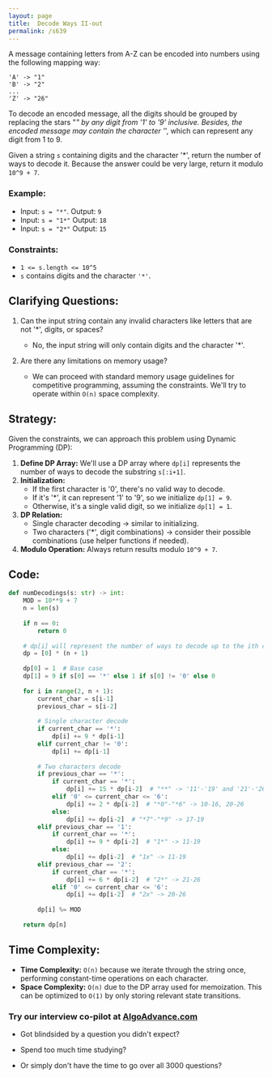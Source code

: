 ```yaml
---
layout: page
title:  Decode Ways II-out
permalink: /s639
---
```

A message containing letters from A-Z can be encoded into numbers using the following mapping way:
```
'A' -> "1"
'B' -> "2"
...
'Z' -> "26"
```
To decode an encoded message, all the digits should be grouped by replacing the stars "*" by any digit from '1' to '9' inclusive. Besides, the encoded message may contain the character '*', which can represent any digit from 1 to 9.

Given a string `s` containing digits and the character '*', return the number of ways to decode it. Because the answer could be very large, return it modulo `10^9 + 7`.

### Example:
- Input: `s = "*"`. Output: `9`
- Input: `s = "1*"` Output: `18`
- Input: `s = "2*"` Output: `15`

### Constraints:
- `1 <= s.length <= 10^5`
- `s` contains digits and the character `'*'`.

## Clarifying Questions:
1. Can the input string contain any invalid characters like letters that are not '*', digits, or spaces?
    - No, the input string will only contain digits and the character '*'.
  
2. Are there any limitations on memory usage?
    - We can proceed with standard memory usage guidelines for competitive programming, assuming the constraints. We'll try to operate within `O(n)` space complexity.

## Strategy:
Given the constraints, we can approach this problem using Dynamic Programming (DP):
1. **Define DP Array:** We'll use a DP array where `dp[i]` represents the number of ways to decode the substring `s[:i+1]`.
2. **Initialization:** 
   - If the first character is '0', there's no valid way to decode.
   - If it's '*', it can represent '1' to '9', so we initialize `dp[1] = 9`.
   - Otherwise, it's a single valid digit, so we initialize `dp[1] = 1`.
3. **DP Relation:**
   - Single character decoding -> similar to initializing.
   - Two characters ('*', digit combinations) -> consider their possible combinations (use helper functions if needed).
4. **Modulo Operation:** Always return results modulo `10^9 + 7`.
   
## Code:
```python
def numDecodings(s: str) -> int:
    MOD = 10**9 + 7
    n = len(s)
    
    if n == 0: 
        return 0
    
    # dp[i] will represent the number of ways to decode up to the ith character (1-indexed)
    dp = [0] * (n + 1)
    
    dp[0] = 1  # Base case
    dp[1] = 9 if s[0] == '*' else 1 if s[0] != '0' else 0
    
    for i in range(2, n + 1):
        current_char = s[i-1]
        previous_char = s[i-2]
        
        # Single character decode
        if current_char == '*':
            dp[i] += 9 * dp[i-1]
        elif current_char != '0':
            dp[i] += dp[i-1]
        
        # Two characters decode
        if previous_char == '*':
            if current_char == '*':
                dp[i] += 15 * dp[i-2]  # "**" -> '11'-'19' and '21'-'26'
            elif '0' <= current_char <= '6':
                dp[i] += 2 * dp[i-2]  # "*0"-"*6" -> 10-16, 20-26
            else:
                dp[i] += dp[i-2]  # "*7"-"*9" -> 17-19
        elif previous_char == '1':
            if current_char == '*':
                dp[i] += 9 * dp[i-2]  # "1*" -> 11-19
            else:
                dp[i] += dp[i-2]  # "1x" -> 11-19
        elif previous_char == '2':
            if current_char == '*':
                dp[i] += 6 * dp[i-2]  # "2*" -> 21-26
            elif '0' <= current_char <= '6':
                dp[i] += dp[i-2]  # "2x" -> 20-26
        
        dp[i] %= MOD
    
    return dp[n]
```

## Time Complexity:
- **Time Complexity:** `O(n)` because we iterate through the string once, performing constant-time operations on each character.
- **Space Complexity:** `O(n)` due to the DP array used for memoization. This can be optimized to `O(1)` by only storing relevant state transitions.


### Try our interview co-pilot at [AlgoAdvance.com](https://algoAdvance.com)

- Got blindsided by a question you didn't expect?

- Spend too much time studying?

- Or simply don't have the time to go over all 3000 questions?

